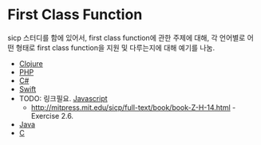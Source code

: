 First Class Function
====================

sicp 스터디를 함에 있어서, first class function에 관한 주제에 대해, 각 언어별로 어떤 형태로 first class function을 지원 및 다루는지에 대해 예기를 나눔.

* [Clojure](https://github.com/lisp-korea/sicp2014/tree/master/netpyoung/first_class_clojure)
* [PHP](http://www.phptherightway.com/pages/Functional-Programming.html)
* [C#](http://blog.kusweet.com/?p=681)
* [Swift](https://github.com/lisp-korea/sicp2014/tree/master/seoh/firstclass.playground)
* TODO: 링크필요. [Javascript]()
  - http://mitpress.mit.edu/sicp/full-text/book/book-Z-H-14.html - Exercise 2.6.
* [Java](https://github.com/lisp-korea/sicp2014/blob/master/soulawaker/first-class/README.md)
* [C](https://github.com/lisp-korea/sicp2014/blob/master/vvalkyrie/1.3/first-class-procedure-in-c.md)

